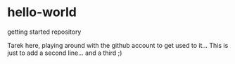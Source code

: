 # hello-world
getting started repository

Tarek here, playing around with the github account to get used to it...
This is just to add a second line...
and a third ;)
